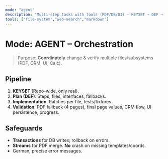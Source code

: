 ```yaml
---
mode: "agent"
description: "Multi-step tasks with tools (PDF/DB/UI) – KEYSET → DEF → Patch/Tests"
tools: ["file-system","web-search","markdown"]
---
```


# Mode: AGENT – Orchestration

> Purpose: **Coordinately** change & verify multiple files/subsystems (PDF, CRM, UI, Calc).

## Pipeline
1) **KEYSET** (Repo-wide, only real).
2) **Plan (DEF)**: Steps, files, interfaces, fallbacks.
3) **Implementation**: Patches per file, tests/fixtures.
4) **Validation**: PDF fallback (4 pages), final page values, CRM flow, UI persistence, progress.

## Safeguards
- **Transactions** for DB writes; rollback on errors.
- **Streams** for PDF merge. **No** crash on missing templates/coords.
- German, precise error messages.